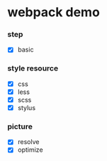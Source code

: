 # webpack demo

### step

- [x] basic

### style resource
- [x] css
- [x] less
- [x] scss
- [x] stylus

### picture 
- [x] resolve
- [x] optimize

